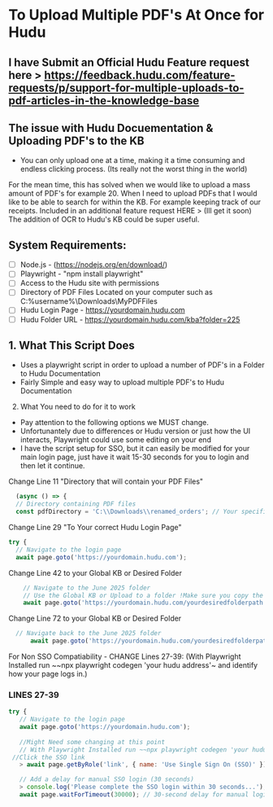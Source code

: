 # To Upload **Multiple PDF's** At Once for Hudu
I have Submit an Official Hudu Feature request here > https://feedback.hudu.com/feature-requests/p/support-for-multiple-uploads-to-pdf-articles-in-the-knowledge-base
---
## The issue with Hudu Docuementation & Uploading PDF's to the KB
- You can only upload one at a time, making it a time consuming and endless clicking process. (Its really not the worst thing in the world)

For the mean time, this has solved when we would like to upload a mass amount of PDF's for example 20. When I need to upload PDFs that I would like to be able to search for within the KB. For example keeping track of our receipts.
Included in an additional feature request HERE > (Ill get it soon) The addition of OCR to Hudu's KB could be super useful.

## System Requirements: 
- [ ] Node.js -  (https://nodejs.org/en/download/)
- [ ] Playwright - "npm install playwright"
- [ ] Access to the Hudu site with permissions
- [ ] Directory of PDF Files Located on your computer such as C:\%username%\Downloads\MyPDFFiles
- [ ] Hudu Login Page - https://yourdomain.hudu.com
- [ ] Hudu Folder URL - https://yourdomain.hudu.com/kba?folder=225

## 1. What This Script Does
- Uses a playwright script in order to upload a number of PDF's in a Folder to Hudu Documentation
- Fairly Simple and easy way to upload multiple PDF's to Hudu Documentation

2. What You need to do for it to work
- Pay attention to the following options we MUST change.
- Unfortunantely due to differences or Hudu version or just how the UI interacts, Playwright could use some editing on your end
- I have the script setup for SSO, but it can easily be modified for your main login page, just have it wait 15-30 seconds for you to login and then let it continue.

Change Line 11 "Directory that will contain your PDF Files"
```javascript 
  (async () => {
  // Directory containing PDF files
  const pdfDirectory = 'C:\\Downloads\\renamed_orders'; // Your specified directory
```
Change Line 29 "To Your correct Hudu Login Page"
  ```javascript
  try {
    // Navigate to the login page
    await page.goto('https://yourdomain.hudu.com');
```
Change Line 42 to your Global KB or Desired Folder
```javascript
    // Navigate to the June 2025 folder
    // Use the Global KB or Upload to a folder !Make sure you copy the FULL PATH!
    await page.goto('https://yourdomain.hudu.com/yourdesiredfolderpath');
```
Change Line 72 to your Global KB or Desired Folder
```javascript
  // Navigate back to the June 2025 folder
      await page.goto('https://yourdomain.hudu.com/yourdesiredfolderpath');
```
For Non SSO Compatiability - CHANGE Lines 27-39: (With Playwright Installed run ~~npx playwright codegen 'your hudu address'~ and identify how your page logs in.) 
### LINES 27-39
 ```javascript
 try {
    // Navigate to the login page
    await page.goto('https://yourdomain.hudu.com');
  
	//Might Need some changing at this point 
	// With Playwright Installed run ~~npx playwright codegen 'your hudu address'~ and identify how your page logs in. 
  //Click the SSO link
    > await page.getByRole('link', { name: 'Use Single Sign On (SSO)' }).click();

    // Add a delay for manual SSO login (30 seconds)
    > console.log('Please complete the SSO login within 30 seconds...'); //just change the text or timeout if you want shorter.
    await page.waitForTimeout(30000); // 30-second delay for manual login
```

    
